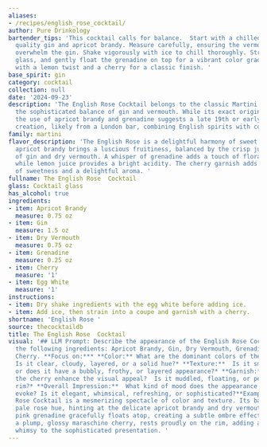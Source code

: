 ```yaml
---
aliases:
- /recipes/english_rose_cocktail/
author: Pure Drinkology
bartender_tips: 'This cocktail calls for balance.  Start with a chilled glass. Use
  quality gin and apricot brandy. Measure carefully, ensuring the vermouth doesn''t
  overwhelm the gin. Shake vigorously with ice to chill thoroughly. Strain into the
  glass, and gently float the grenadine on top for a vibrant color gradient. Garnish
  with a lemon twist and a cherry for a classic finish. '
base_spirit: gin
category: cocktail
collection: null
date: '2024-09-23'
description: 'The English Rose Cocktail belongs to the classic Martini family, showcasing
  the sophisticated balance of gin and vermouth. While its exact origin is unknown,
  the use of apricot brandy and grenadine suggests a late 19th or early 20th century
  creation, likely from a London bar, combining English spirits with continental flavors. '
family: martini
flavor_description: 'The English Rose is a delightful harmony of sweet and tart. The
  apricot brandy brings a luscious fruitiness, balanced by the crisp juniper notes
  of gin and dry vermouth. A whisper of grenadine adds a touch of floral sweetness,
  while lemon juice provides a bright acidity. The cherry garnish adds a final touch
  of sweetness and a delightful aroma. '
fullname: The English Rose  Cocktail
glass: Cocktail glass
has_alcohol: true
ingredients:
- item: Apricot Brandy
  measure: 0.75 oz
- item: Gin
  measure: 1.5 oz
- item: Dry Vermouth
  measure: 0.75 oz
- item: Grenadine
  measure: 0.25 oz
- item: Cherry
  measure: '1'
- item: Egg White
  measure: '1'
instructions:
- item: Dry shake ingredients with the egg white before adding ice.
- item: Add ice, then strain into a coupe and garnish with a cherry.
shortname: 'English Rose '
source: thecocktaildb
title: The English Rose  Cocktail
visual: '## LLM Prompt: Describe the appearance of the English Rose Cocktail using
  the following ingredients: Apricot Brandy, Gin, Dry Vermouth, Grenadine, Lemon Juice,
  Cherry. **Focus on:*** **Color:** What are the dominant colors of the cocktail?
  Is it clear, cloudy, layered, or a solid hue?* **Texture:**  Is it smooth and silky,
  or does it have a bubbly, frothy, or layered appearance?* **Garnish:** How does
  the cherry enhance the visual appeal?  Is it muddled, floating, or perched on the
  rim?* **Overall Impression:**  What kind of mood does the appearance of the cocktail
  evoke? Is it elegant, whimsical, refreshing, or sophisticated?**Example:**The English
  Rose Cocktail is a mesmerizing spectacle of color and texture. Its base is a shimmering
  pale rose hue, hinting at the delicate apricot brandy and dry vermouth. A wisp of
  pink grenadine gracefully floats atop, creating a subtle ombre effect. The garnish,
  a plump, glossy maraschino cherry, rests proudly on the rim, adding a touch of playful
  whimsy to the sophisticated presentation. '
---
```



